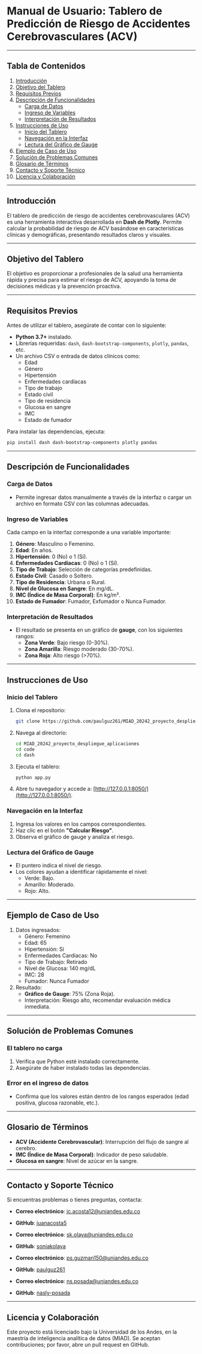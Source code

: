 
# Manual de Usuario: Tablero de Predicción de Riesgo de Accidentes Cerebrovasculares (ACV)

---

## Tabla de Contenidos
1. [Introducción](#introducción)
2. [Objetivo del Tablero](#objetivo-del-tablero)
3. [Requisitos Previos](#requisitos-previos)
4. [Descripción de Funcionalidades](#descripción-de-funcionalidades)
   - [Carga de Datos](#carga-de-datos)
   - [Ingreso de Variables](#ingreso-de-variables)
   - [Interpretación de Resultados](#interpretación-de-resultados)
5. [Instrucciones de Uso](#instrucciones-de-uso)
   - [Inicio del Tablero](#inicio-del-tablero)
   - [Navegación en la Interfaz](#navegación-en-la-interfaz)
   - [Lectura del Gráfico de Gauge](#lectura-del-gráfico-de-gauge)
6. [Ejemplo de Caso de Uso](#ejemplo-de-caso-de-uso)
7. [Solución de Problemas Comunes](#solución-de-problemas-comunes)
8. [Glosario de Términos](#glosario-de-términos)
9. [Contacto y Soporte Técnico](#contacto-y-soporte-técnico)
10. [Licencia y Colaboración](#licencia-y-colaboración)

---

## Introducción
El tablero de predicción de riesgo de accidentes cerebrovasculares (ACV) es una herramienta interactiva desarrollada en **Dash de Plotly**. Permite calcular la probabilidad de riesgo de ACV basándose en características clínicas y demográficas, presentando resultados claros y visuales.

---

## Objetivo del Tablero
El objetivo es proporcionar a profesionales de la salud una herramienta rápida y precisa para estimar el riesgo de ACV, apoyando la toma de decisiones médicas y la prevención proactiva.

---

## Requisitos Previos
Antes de utilizar el tablero, asegúrate de contar con lo siguiente:
- **Python 3.7+** instalado.
- Librerías requeridas: `dash`, `dash-bootstrap-components`, `plotly`, `pandas`, etc.
- Un archivo CSV o entrada de datos clínicos como:
  - Edad
  - Género
  - Hipertensión
  - Enfermedades cardíacas
  - Tipo de trabajo
  - Estado civil
  - Tipo de residencia
  - Glucosa en sangre
  - IMC
  - Estado de fumador

Para instalar las dependencias, ejecuta:
```bash
pip install dash dash-bootstrap-components plotly pandas
```

---

## Descripción de Funcionalidades

### Carga de Datos
- Permite ingresar datos manualmente a través de la interfaz o cargar un archivo en formato CSV con las columnas adecuadas.

### Ingreso de Variables
Cada campo en la interfaz corresponde a una variable importante:
1. **Género**: Masculino o Femenino.
2. **Edad**: En años.
3. **Hipertensión**: 0 (No) o 1 (Sí).
4. **Enfermedades Cardíacas**: 0 (No) o 1 (Sí).
5. **Tipo de Trabajo**: Selección de categorías predefinidas.
6. **Estado Civil**: Casado o Soltero.
7. **Tipo de Residencia**: Urbana o Rural.
8. **Nivel de Glucosa en Sangre**: En mg/dL.
9. **IMC (Índice de Masa Corporal)**: En kg/m².
10. **Estado de Fumador**: Fumador, Exfumador o Nunca Fumador.

### Interpretación de Resultados
- El resultado se presenta en un gráfico de **gauge**, con los siguientes rangos:
  - **Zona Verde**: Bajo riesgo (0-30%).
  - **Zona Amarilla**: Riesgo moderado (30-70%).
  - **Zona Roja**: Alto riesgo (>70%).

---

## Instrucciones de Uso

### Inicio del Tablero
1. Clona el repositorio:
   ```bash
   git clone https://github.com/paulguz261/MIAD_20242_proyecto_despliegue_aplicaciones
   ```
2. Navega al directorio:
   ```bash
   cd MIAD_20242_proyecto_despliegue_aplicaciones
   cd code
   cd dash
   ```
3. Ejecuta el tablero:
   ```bash
   python app.py
   ```
4. Abre tu navegador y accede a: [http://127.0.0.1:8050/](http://127.0.0.1:8050/).

### Navegación en la Interfaz
1. Ingresa los valores en los campos correspondientes.
2. Haz clic en el botón **"Calcular Riesgo"**.
3. Observa el gráfico de gauge y analiza el riesgo.

### Lectura del Gráfico de Gauge
- El puntero indica el nivel de riesgo.
- Los colores ayudan a identificar rápidamente el nivel:
  - Verde: Bajo.
  - Amarillo: Moderado.
  - Rojo: Alto.

---

## Ejemplo de Caso de Uso
1. Datos ingresados:
   - Género: Femenino
   - Edad: 65
   - Hipertensión: Sí
   - Enfermedades Cardíacas: No
   - Tipo de Trabajo: Retirado
   - Nivel de Glucosa: 140 mg/dL
   - IMC: 28
   - Fumador: Nunca Fumador
2. Resultado:
   - **Gráfico de Gauge**: 75% (Zona Roja).
   - Interpretación: Riesgo alto, recomendar evaluación médica inmediata.

---

## Solución de Problemas Comunes

### El tablero no carga
1. Verifica que Python esté instalado correctamente.
2. Asegúrate de haber instalado todas las dependencias.

### Error en el ingreso de datos
- Confirma que los valores están dentro de los rangos esperados (edad positiva, glucosa razonable, etc.).

---

## Glosario de Términos
- **ACV (Accidente Cerebrovascular)**: Interrupción del flujo de sangre al cerebro.
- **IMC (Índice de Masa Corporal)**: Indicador de peso saludable.
- **Glucosa en sangre**: Nivel de azúcar en la sangre.

---

## Contacto y Soporte Técnico
Si encuentras problemas o tienes preguntas, contacta:
- **Correo electrónico**: jc.acosta12@uniandes.edu.co
- **GitHub**: [juanacosta5](https://github.com/paulguz261/MIAD_20242_proyecto_despliegue_aplicaciones)

- **Correo electrónico**: sk.olaya@uniandes.edu.co
- **GitHub**: [soniakolaya](https://github.com/paulguz261/MIAD_20242_proyecto_despliegue_aplicaciones)

- **Correo electrónico**: ps.guzman150@uniandes.edu.co
- **GitHub**: [paulguz261](https://github.com/paulguz261/MIAD_20242_proyecto_despliegue_aplicaciones)

- **Correo electrónico**: ns.posada@uniandes.edu.co
- **GitHub**: [nasly-posada](https://github.com/paulguz261/MIAD_20242_proyecto_despliegue_aplicaciones)
---

## Licencia y Colaboración
Este proyecto está licenciado bajo la Universidad de los Andes, en la maestría de inteligencia analítica de datos (MIAD). Se aceptan contribuciones; por favor, abre un pull request en GitHub.